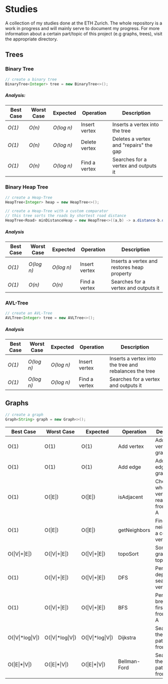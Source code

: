 Studies
===

A collection of my studies done at the ETH Zurich. The whole repository is a work in progress and will mainly serve to document my progress. For more information about a certain part/topic of this project (e.g graphs, trees), visit the appropriate directory. 

## Trees

### Binary Tree

```Java
// create a binary tree
BinaryTree<Integer> tree = new BinaryTree<>();
```

##### Analysis:
| Best Case | Worst Case | Expected | Operation   | Description                          |
|-----------|------------|----------|-------------|--------------------------------------|
| *O(1)*      | *O(n)*       | *O(log n)* | Insert vertex | Inserts a vertex into the tree         |
| *O(1)*      | *O(n)*       | *O(log n)* | Delete vertex | Deletes a vertex and "repairs" the gap |
| *O(1)*      | *O(n)*       | *O(log n)* | Find a vertex | Searches for a vertex and outputs it   |

### Binary Heap Tree

```Java
// create a Heap-Tree
HeapTree<Integer> heap = new HeapTree<>();

// create a Heap-Tree with a custom comparator
// this tree sorts the roads by shortest road distance
HeapTree<Road> minDistanceHeap = new HeapTree<>((a,b) -> a.distance-b.distance);
```

##### Analysis
| Best Case | Worst Case | Expected | Operation   | Description                                          |
|-----------|------------|----------|-------------|------------------------------------------------------|
| *O(1)*      | *O(log n)*   | *O(log n)* | Insert vertex | Inserts a vertex and restores heap property |
| *O(1)*      | *O(n)*   | *O(n)* | Find a vertex | Searches for a vertex and outputs it                   |

### AVL-Tree

```Java
// create an AVL-Tree
AVLTree<Integer> tree = new AVLTree<>();
```

##### Analysis
| Best Case | Worst Case | Expected | Operation   | Description                                          |
|-----------|------------|----------|-------------|------------------------------------------------------|
| *O(1)*      | *O(log n)*   | *O(log n)* | Insert vertex | Inserts a vertex into the tree and rebalances the tree |
| *O(1)*      | *O(log n)*   | *O(log n)* | Find a vertex | Searches for a vertex and outputs it                   |

## Graphs

```Java
// create a graph
Graph<String> graph = new Graph<>();
```

| Best Case | Worst Case   | Expected     | Operation    | Description                                    |
|-----------|--------------|--------------|--------------|------------------------------------------------|
| O(1)      | O(1)         | O(1)         | Add vertex   | Adds a new vertex to the graph                 |
| O(1)      | O(1)         | O(1)         | Add edge     | Adds a new edge to the graph                   |
| O(1)      | O(\|E\|)     | O(\|E\|)     | isAdjacent   | Checks whether vertex B is reachable from vertex A|
| O(1)      | O(\|E\|)     | O(\|E\|)     | getNeighbors | Finds all neighbors of a certain vertex        |
| O(\|V\|+\|E\|) | O(\|V\|+\|E\|) | O(\|V\|+\|E\|)   | topoSort | Sorts the graph topologically    |
| O(1)      | O(\|V\|+\|E\|) | O(\|V\|+\|E\|) | DFS | Performs a depth-first-search from vertex A |
| O(1)      | O(\|V\|+\|E\|) | O(\|V\|+\|E\|) | BFS | Performs a breadth-first-search from vertex A |
| O(\|V\|*log\|V\|) | O(\|V\|*log\|V\|) | O(\|V\|*log\|V\|) | Dijkstra | Searches for the shortest path starting from A |
| O(\|E\|*\|V\|) | O(\|E\|*\|V\|) | O(\|E\|*\|V\|) | Bellman-Ford | Searches for the shortest path starting from A |
